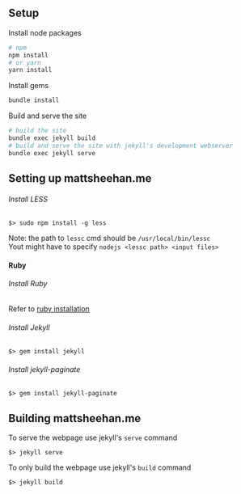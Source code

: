 ## Setup ##

Install node packages
```sh
# npm
npm install
# or yarn
yarn install
```

Install gems
```sh
bundle install
```

Build and serve the site
```sh
# build the site
bundle exec jekyll build
# build and serve the site with jekyll's development webserver
bundle exec jekyll serve
```

## Setting up mattsheehan.me ##

###### Install LESS ######
```
$> sudo npm install -g less
```
Note: the path to `lessc` cmd should be `/usr/local/bin/lessc` <br/>
Yout might have to specify `nodejs <lessc path> <input files>`

#### Ruby ####

###### Install Ruby ######
Refer to [ruby installation](https://github.com/sheehamj13/mint-17-3-help/blob/master/ruby/ruby-installation.md)

###### Install Jekyll ######
```
$> gem install jekyll
```

###### Install jekyll-paginate ######
```
$> gem install jekyll-paginate
```


## Building mattsheehan.me ##
To serve the webpage use jekyll's `serve` command
```
$> jekyll serve
```
To only build the webpage use jekyll's `build` command
```
$> jekyll build
```
